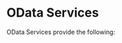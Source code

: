 <!-- loio811b5231f77e4987abe8e985e32f70a1 -->

# OData Services

OData Services provide the following:

